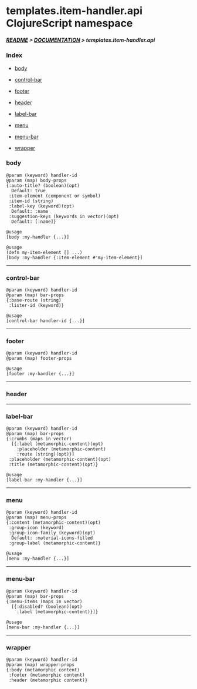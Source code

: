 
# templates.item-handler.api ClojureScript namespace

##### [README](../../../../README.md) > [DOCUMENTATION](../../../COVER.md) > templates.item-handler.api

### Index

- [body](#body)

- [control-bar](#control-bar)

- [footer](#footer)

- [header](#header)

- [label-bar](#label-bar)

- [menu](#menu)

- [menu-bar](#menu-bar)

- [wrapper](#wrapper)

### body

```
@param (keyword) handler-id
@param (map) body-props
{:auto-title? (boolean)(opt)
  Default: true
 :item-element (component or symbol)
 :item-id (string)
 :label-key (keyword)(opt)
  Default: :name
 :suggestion-keys (keywords in vector)(opt)
  Default: [:name]}
```

```
@usage
[body :my-handler {...}]
```

```
@usage
(defn my-item-element [] ...)
[body :my-handler {:item-element #'my-item-element}]
```

---

### control-bar

```
@param (keyword) handler-id
@param (map) bar-props
{:base-route (string)
 :lister-id (keyword)}
```

```
@usage
[control-bar handler-id {...}]
```

---

### footer

```
@param (keyword) handler-id
@param (map) footer-props
```

```
@usage
[footer :my-handler {...}]
```

---

### header

---

### label-bar

```
@param (keyword) handler-id
@param (map) bar-props
{:crumbs (maps in vector)
  [{:label (metamorphic-content)(opt)
    :placeholder (metamorphic-content)
    :route (string)(opt)}]
 :placeholder (metamorphic-content)(opt)
 :title (metamorphic-content)(opt)}
```

```
@usage
[label-bar :my-handler {...}]
```

---

### menu

```
@param (keyword) handler-id
@param (map) menu-props
{:content (metamorphic-content)(opt)
 :group-icon (keyword)
 :group-icon-family (keyword)(opt)
  Default: :material-icons-filled
 :group-label (metamorphic-content)}
```

```
@usage
[menu :my-handler {...}]
```

---

### menu-bar

```
@param (keyword) handler-id
@param (map) bar-props
{:menu-items (maps in vector)
  [{:disabled? (boolean)(opt)
    :label (metamorphic-content)}]}
```

```
@usage
[menu-bar :my-handler {...}]
```

---

### wrapper

```
@param (keyword) handler-id
@param (map) wrapper-props
{:body (metamorphic content)
 :footer (metamorphic content)
 :header (metamorphic content)}
```